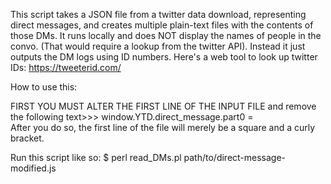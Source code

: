 This script takes a JSON file from a twitter data download, representing direct messages,
and creates multiple plain-text files with the contents of those DMs. 
It runs locally and does NOT display the names of people in the convo.
(That would require a lookup from the twitter API). Instead it just outputs the DM logs using ID numbers.
Here's a web tool to look up twitter IDs: https://tweeterid.com/

How to use this: 

FIRST YOU MUST ALTER THE FIRST LINE OF THE INPUT FILE and remove the
following text>>> window.YTD.direct_message.part0 =  
After you do so, the first line of the file will merely be a square and a
curly bracket.

Run this script like so: 
$ perl read_DMs.pl path/to/direct-message-modified.js
